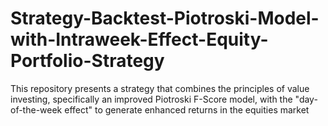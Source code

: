 # Strategy-Backtest-Piotroski-Model-with-Intraweek-Effect-Equity-Portfolio-Strategy
This repository presents a strategy that combines the principles of value investing, specifically an improved Piotroski F-Score model, with the "day-of-the-week effect" to generate enhanced returns in the equities market
